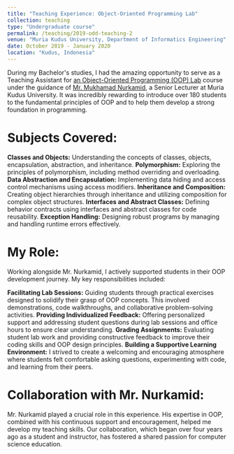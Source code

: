 ```yaml
---
title: "Teaching Experience: Object-Oriented Programming Lab"
collection: teaching
type: "Undergraduate course"
permalink: /teaching/2019-odd-teaching-2
venue: "Muria Kudus University, Department of Informatics Engineering"
date: October 2019 - January 2020
location: "Kudus, Indonesia"
---
```


During my Bachelor's studies, I had the amazing opportunity to serve as a Teaching Assistant for [an Object-Oriented Programming (OOP) Lab]([url](https://pddikti.kemdikbud.go.id/data_dosen/OEI1MTA3OEEtM0M4Mi00RUIxLUExRkEtQjIyMzYyRkM4NzRE)) course under the guidance of [Mr. Mukhamad Nurkamid]([url](https://ti.umk.ac.id/)), a Senior Lecturer at Muria Kudus University. It was incredibly rewarding to introduce over 180 students to the fundamental principles of OOP and to help them develop a strong foundation in programming.

Subjects Covered:
======
**Classes and Objects:** Understanding the concepts of classes, objects, encapsulation, abstraction, and inheritance.
**Polymorphism:** Exploring the principles of polymorphism, including method overriding and overloading.
**Data Abstraction and Encapsulation:** Implementing data hiding and access control mechanisms using access modifiers.
**Inheritance and Composition:** Creating object hierarchies through inheritance and utilizing composition for complex object structures.
**Interfaces and Abstract Classes:** Defining behavior contracts using interfaces and abstract classes for code reusability.
**Exception Handling:** Designing robust programs by managing and handling runtime errors effectively.

My Role:
======
Working alongside Mr. Nurkamid, I actively supported students in their OOP development journey. My key responsibilities included:

**Facilitating Lab Sessions:** Guiding students through practical exercises designed to solidify their grasp of OOP concepts. This involved demonstrations, code walkthroughs, and collaborative problem-solving activities.
**Providing Individualized Feedback:** Offering personalized support and addressing student questions during lab sessions and office hours to ensure clear understanding.
**Grading Assignments:** Evaluating student lab work and providing constructive feedback to improve their coding skills and OOP design principles.
**Building a Supportive Learning Environment:** I strived to create a welcoming and encouraging atmosphere where students felt comfortable asking questions, experimenting with code, and learning from their peers.

Collaboration with Mr. Nurkamid:
======
Mr. Nurkamid  played a crucial role in this experience. His expertise in OOP, combined with his continuous support and encouragement, helped me develop my teaching skills.  Our collaboration, which began over four years ago as a student and instructor, has fostered a shared passion for computer science education.
